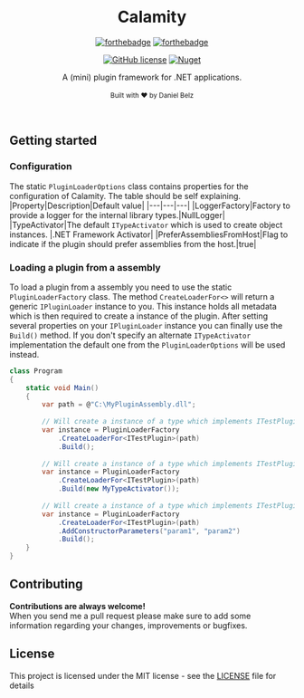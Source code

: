 ﻿﻿﻿﻿<h1 align="center">Calamity</h1><div align="center">

[![forthebadge](https://forthebadge.com/images/badges/fuck-it-ship-it.svg)](https://forthebadge.com)
[![forthebadge](https://forthebadge.com/images/badges/made-with-c-sharp.svg)](https://forthebadge.com)

[![GitHub license](https://img.shields.io/github/license/LegendaryB/Kirei.svg?longCache=true&style=flat-square)](https://github.com/LegendaryB/Kirei/blob/master/LICENSE)
[![Nuget](https://img.shields.io/nuget/v/Calamity.svg?style=flat-square)](https://www.nuget.org/packages/Calamity/)

A (mini) plugin framework for .NET applications.
<br>
<br>
<sub>Built with ❤︎ by Daniel Belz</sub>
</div><br>

## Getting started

### Configuration
The static `PluginLoaderOptions` class contains properties for the configuration of Calamity. The table should be self explaining.
|Property|Description|Default value|
|---|---|---|
|LoggerFactory|Factory to provide a logger for the internal library types.|NullLogger|
|TypeActivator|The default `ITypeActivator` which is used to create object instances. |.NET Framework Activator|
|PreferAssembliesFromHost|Flag to indicate if the plugin should prefer assemblies from the host.|true|

### Loading a plugin from a assembly
To load a plugin from a assembly you need to use the static `PluginLoaderFactory` class. The method `CreateLoaderFor<>` will return a generic `IPluginLoader` instance to you. This instance holds all metadata which is then required to create a instance of the plugin. After setting several properties on your `IPluginLoader` instance you can finally use the `Build()` method. If you don't specify an alternate `ITypeActivator` implementation the default one from the `PluginLoaderOptions` will be used instead.

```csharp
class Program
{
    static void Main()
    {
        var path = @"C:\MyPluginAssembly.dll";
        
        // Will create a instance of a type which implements ITestPlugin and uses the default ITypeActivator.
        var instance = PluginLoaderFactory
            .CreateLoaderFor<ITestPlugin>(path)
            .Build();
            
        // Will create a instance of a type which implements ITestPlugin and uses the specified ITypeActivator.
        var instance = PluginLoaderFactory
            .CreateLoaderFor<ITestPlugin>(path)
            .Build(new MyTypeActivator());  
            
        // Will create a instance of a type which implements ITestPlugin and uses the default ITypeActivator in combination with constructor parameters.
        var instance = PluginLoaderFactory
            .CreateLoaderFor<ITestPlugin>(path)
            .AddConstructorParameters("param1", "param2")
            .Build();
    }
}
```

## Contributing

__Contributions are always welcome!__  
When you send me a pull request please make sure to add some information regarding your changes, improvements or bugfixes.

## License

This project is licensed under the MIT license - see the [LICENSE](LICENSE) file for details
